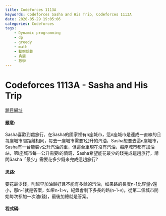 ```yaml
---
title: Codeforces 1113A
keywords: Codeforces Sasha and His Trip, Codeforces 1113A
date: 2020-05-29 19:05:06
categories: Codeforces
tags:
    - Dynamic programming
    - dp
    - greedy
    - math
    - 動態規劃
    - 貪婪
    - 數學
---
```

# Codeforces 1113A - Sasha and His Trip
[題目網址](https://codeforces.com/problemset/problem/1113/A)

#### 題意:
Sasha喜歡到處旅行，在Sasha的國家裡有n座城市，這n座城市是連成一直線的且每座城市間距離相同，每去一座城市需要1公升的汽油，Sasha想要去這n座城市，Sasha有一台能裝v公升汽油的車，但這台車現在沒有汽油，每座城市都有加油站，第i座城市每一公升需要i的價錢，Sasha希望能花最少的錢完成這趟旅行，請問Sasha「最少」需要花多少錢來完成這趟旅行?
<!-- more -->
#### 思路:
要花最少錢，則越早加油越好且不能有多餘的汽油，如果路的長度n-1比容量v還小，那n-1就是答案，如果n-1>v，紀錄會剩下多長的路(n-1-v)，從第二個城市開始每次都加一次油(錢)，最後加總就是答案。
#### 程式碼:
<script src="https://gist.github.com/zxzxcc112/6dfa1886c95cd8ee5d58dfd7509ebbe6.js"></script>